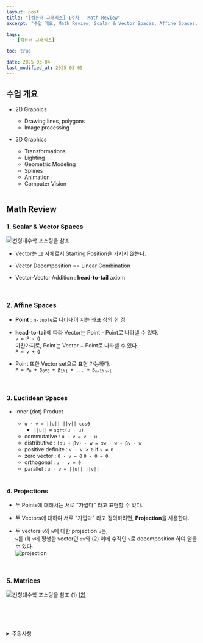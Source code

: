```yaml
---
layout: post
title: "[컴퓨터 그래픽스] 1주차 - Math Review"
excerpt: "수업 개요, Math Review, Scalar & Vector Spaces, Affine Spaces, Euclidean Spaces, Projections, Matrices"

tags:
  - [컴퓨터 그래픽스]

toc: true

date: 2025-03-04
last_modified_at: 2025-03-05
---
```

## 수업 개요
- 2D Graphics
  - Drawing lines, polygons
  - Image processing

- 3D Graphics
  - Transformations
  - Lighting
  - Geometric Modeling
  - Splines
  - Animation
  - Computer Vision

  <br>

## Math Review
### 1. Scalar & Vector Spaces  
![선형대수학 포스팅을 참조][def]  

- Vector는 그 자체로서 Starting Position을 가지지 않는다.  

- Vector Decomposition == Linear Combination  

- Vector-Vector Addition : **head-to-tail** axiom  

<br>

### 2. Affine Spaces  
- **Point** : `n-tuple`로 나타내어 지는 좌표 상의 한 점  

- **head-to-tail**에 따라 Vector는 Point - Point로 나타낼 수 있다.  
`v = P - Q`  
마찬가지로, Point는 Vector + Point로 나타낼 수 있다.  
`P = v + Q`  

- Point 또한 Vector set으로 표현 가능하다.  
`P = P`<sub>`0`</sub>` + β`<sub>`0`</sub>`v`<sub>`0`</sub>` + β`<sub>`1`</sub>`v`<sub>`1`</sub>` + ... + β`<sub>`n-1`</sub>`v`<sub>`n-1`</sub>

<br>

### 3. Euclidean Spaces  
- Inner (dot) Product 
  - `u · v = ||u|| ||v|| cosθ` 
    - `||u||` = `sqrt(u · u)`  
  - commutative : `u · v = v · u`  
  - distributive : `(αu + βv) · w = αw · w + βv · w`  
  - positive definite : `v · v > 0` if `v ≠ 0`  
  - zero vector : `0 · v = 0`  `0 · 0 = 0`  
  - orthogonal : `u · v = 0`  
  - parallel : `u · v = ||u|| ||v||`  

  <br>

### 4. Projections
- 두 Points에 대해서는 서로 "가깝다" 라고 표현할 수 있다.  

- 두 Vectors에 대하여 서로 "가깝다" 라고 정의하려면, **Projection**을 사용한다.  

- 두 vectors `v`와 `w`에 대한 projection `u`는,  
`w`를 (1) `v`에 평행한 vector인 `αv`와 (2) 이에 수직인 `v`로 decomposition 하여 얻을 수 있다.  
![projection][def4]  

<br>

### 5. Matrices  
![선형대수학 포스팅을 참조 (1)][def2] [(2)][def3]  

<br>
<br>
<br>
<br>
<details>
<summary>주의사항</summary>
<div markdown="1">

이 포스팅은 강원대학교 김종민 교수님의 컴퓨터 그래픽스 수업을 들으며 내용을 정리 한 것입니다.  
수업 내용에 대한 저작권은 교수님께 있으니,  
다른 곳으로의 무분별한 내용 복사를 자제해 주세요.

</div>
</details> 

[def]: https://orbit3230.github.io/2024/03/04/LA_week1_1/#vectors
[def2]: https://orbit3230.github.io/2024/03/28/LA_week4_3/#matrices
[def3]: https://orbit3230.github.io/2024/04/01/LA_week5_1/#matrices
[def4]: https://i.imgur.com/tUjuYut.png